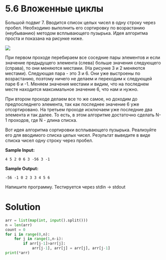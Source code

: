 # 5.6 Вложенные циклы

Большой подвиг 7. Вводится список целых чисел в одну строку через пробел. Необходимо выполнить его сортировку по возрастанию (неубыванию) методом всплывающего пузырька. Идея алгоритма проста и показана на рисунке ниже.

![](https://ucarecdn.com/e1612d54-8796-4cbe-a0d7-250d54c680b6/)

При первом проходе перебираем все соседние пары элементов и если значение предыдущего элемента (слева) больше значения следующего (справа), то они меняются местами. (На рисунке 3 и 2 меняются местами). Следующая пара - это 3 и 6. Они уже выстроены по возрастанию, поэтому ничего не делаем и переходим к следующей паре 6 и -1. Меняем значения местами и видим, что на последнем месте находится максимальное значение 6, что нам и нужно.

При втором проходе делаем все то же самое, но доходим до предпоследнего элемента, так как последнее значение 6 уже отсортировано. На третьем проходе исключаем уже последние два элемента и так далее. То есть, в этом алгоритме достаточно сделать N-1 проходов, где N - длина списка.

Вот идея алгоритма сортировки всплывающего пузырька. Реализуйте его для вводимого списка целых чисел. Результат выведите в виде списка чисел одну строку через пробел.

**Sample Input:**
```
4 5 2 0 6 3 -56 3 -1
```
**Sample Output:**
```
-56 -1 0 2 3 3 4 5 6
```
Напишите программу. Тестируется через stdin → stdout

# Solution
```python
arr = list(map(int, input().split()))
n = len(arr)
count = 0
for i in range(0,n):
    for j in range(1,n-i):
        if arr[j-1]>arr[j]:
            arr[j-1], arr[j] = arr[j], arr[j-1]
print(*arr)
```